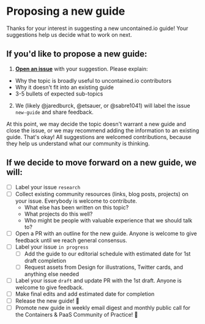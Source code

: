 # Proposing a new guide

Thanks for your interest in suggesting a new uncontained.io guide! Your suggestions help us decide what to work on next.

## If you'd like to propose a new guide:

1. **[Open an issue](https://github.com/redhat-cop/uncontained.io/issues)** with your suggestion. Please explain:
  * Why the topic is broadly useful to uncontained.io contributors
  * Why it doesn't fit into an existing guide
  * 3-5 bullets of expected sub-topics
2. We (likely @jaredburck, @etsauer, or @sabre1041) will label the issue ```new-guide``` and share feedback.

At this point, we may decide the topic doesn't warrant a new guide and close the issue, or we may recommend adding the information to an existing guide. That's okay! All suggestions are welcomed contributions, because they help us understand what our community is thinking.

## If we decide to move forward on a new guide, we will:

- [ ] Label your issue ```research```
- [ ] Collect existing community resources (links, blog posts, projects) on your issue. Everybody is welcome to contribute.
  * What else has been written on this topic?
  * What projects do this well?
  * Who might be people with valuable experience that we should talk to?
- [ ] Open a PR with an outline for the new guide. Anyone is welcome to give feedback until we reach general consensus.
- [ ] Label your issue ```in progress```
  - [ ] Add the guide to our editorial schedule with estimated date for 1st draft completion
  - [ ] Request assets from Design for illustrations, Twitter cards, and anything else needed
- [ ] Label your issue ```draft``` and update PR with the 1st draft. Anyone is welcome to give feedback.
- [ ] Make final edits and add estimated date for completion
- [ ] Release the new guide! 🎉
- [ ] Promote new guide in weekly email digest and monthly public call for the Containers & PaaS Community of Practice! 🎉
